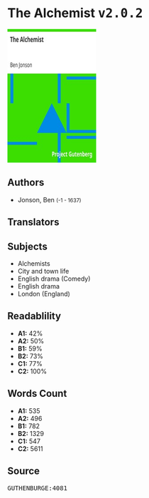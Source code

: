 # The Alchemist <kbd>v2.0.2</kbd>

![](./cover.medium.jpg "")

## Authors


 - Jonson, Ben <small>(-1 - 1637)</small>

## Translators



## Subjects


 - Alchemists
 - City and town life
 - English drama (Comedy)
 - English drama
 - London (England)

## Readablility


 - **A1:** 42%
 - **A2:** 50%
 - **B1:** 59%
 - **B2:** 73%
 - **C1:** 77%
 - **C2:** 100%

## Words Count


 - **A1:** 535
 - **A2:** 496
 - **B1:** 782
 - **B2:** 1329
 - **C1:** 547
 - **C2:** 5611

## Source


<kbd>GUTHENBURGE:4081</kbd>
